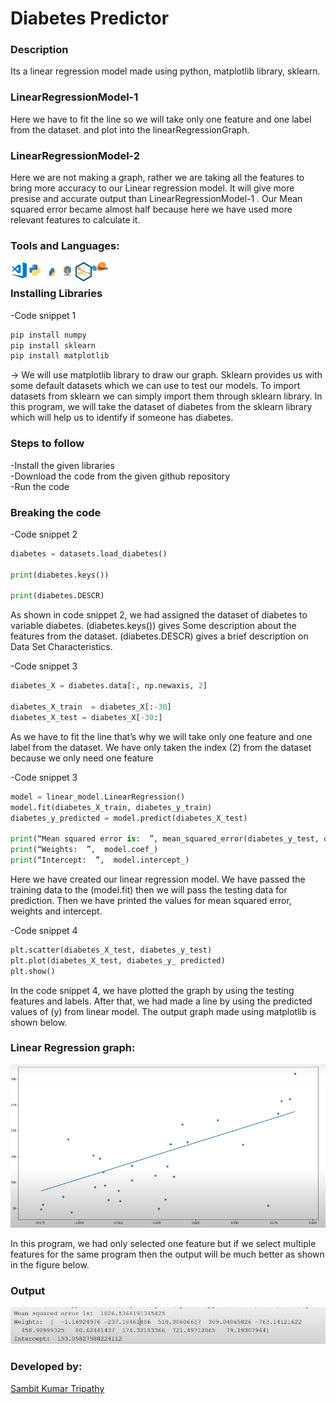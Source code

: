 # Diabetes Predictor<br>
### Description
Its a linear regression model made using python, matplotlib library, sklearn.

### LinearRegressionModel-1 
Here we have to fit the line so we will take only one feature and one label from the dataset. 
and plot into the linearRegressionGraph. 

### LinearRegressionModel-2 
Here we are not making a graph, rather we are taking all the features to bring more accuracy to our Linear regression model.
It will give more presise and accurate output than LinearRegressionModel-1 .
Our Mean squared error became almost half because here we have used more relevant features to calculate it.


### Tools and Languages:
<img align="left" alt="VS Code" width="26px" src="vscode.png" />
<img align="left" alt="Python" width="26px" src="python.png" />
<img align="left" alt="pip" width="26px" height="34px" src="pip.png" />
<img align="left" alt="numpy" width="26px" src="numpy.png" />
<img align="left" alt="matplotlib" width="26px" src="matplotlib.png" />
<img align="left" alt="scikit learn" width="26px" src="Scikit_learn.png" />
<br>

### Installing Libraries
-Code snippet 1

```cmd
pip install numpy
pip install sklearn
pip install matplotlib

```

-> We will use matplotlib library to draw our graph. Sklearn provides us with some default datasets which we can use to test our models. 
To import datasets from sklearn we can simply import them through sklearn library. 
In this program, we will take the dataset of diabetes from the sklearn library which will help us to identify if someone has diabetes.

### Steps to follow
-Install the given libraries<br>
-Download the code from the given github repository<br>
-Run the code<br>

### Breaking the code

-Code snippet 2
```python
diabetes = datasets.load_diabetes()

print(diabetes.keys())

print(diabetes.DESCR)
```
As shown in code snippet 2, we had assigned the dataset of diabetes to variable diabetes.
(diabetes.keys()) gives Some description about the features from the dataset.
(diabetes.DESCR) gives a brief description on Data Set Characteristics.

-Code snippet 3
```python
diabetes_X = diabetes.data[:, np.newaxis, 2]

diabetes_X_train  = diabetes_X[:-30]
diabetes_X_test = diabetes_X[-30:]
```
 
As we have to fit the line that’s why we will take only one feature and one label from the dataset. 
We have only taken the index (2) from the dataset because we only need one feature 

-Code snippet 3
```python
model = linear_model.LinearRegression()
model.fit(diabetes_X_train, diabetes_y_train)
diabetes_y_predicted = model.predict(diabetes_X_test)

print(“Mean squared error is:  ”, mean_squared_error(diabetes_y_test, diabetes_y_predicted))
print(“Weights:  ”,  model.coef_)
print(“Intercept:  ”,  model.intercept_)
```
Here we have created our linear regression model. We have passed the training data to the (model.fit) then we will pass the testing data for prediction.
Then we have printed the values for mean squared error, weights and intercept.

-Code snippet 4
```python
plt.scatter(diabetes_X_test, diabetes_y_test)
plt.plot(diabetes_X_test, diabetes_y_ predicted)
plt.show()
```
In the code snippet 4, we have plotted the graph by using the testing features and labels. After that, we had made a line by using the predicted values of (y) from linear model. 
The output graph made using matplotlib is shown below.

### Linear Regression graph:
<img alt="Linear Regression graph" src="linearRegressionGraph.png" />


In this program, we had only selected one feature but if we select multiple features for the same program then the output will be much better as shown in the figure below.

### Output
<img alt="output"  src="op.png" />

### Developed by:
<a href="https://github.com/sambit221">Sambit Kumar Tripathy</a>
